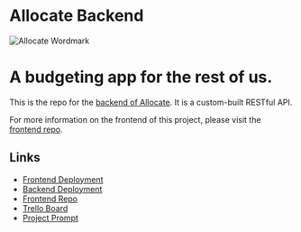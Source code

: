 # Allocate Backend

![Allocate Wordmark](https://user-images.githubusercontent.com/794551/180706168-e49e4ea0-dfb0-46ce-a535-d15175740bfb.png)

# A budgeting app for the rest of us.

This is the repo for the [backend of Allocate](https://allocate-backend.herokuapp.com/). It is a custom-built RESTful API.

For more information on the frontend of this project, please visit the [frontend repo](https://github.com/Scheiber/allocate).

## Links

- [Frontend Deployment](https://allocate.netlify.app/)
- [Backend Deployment](https://allocate.fly.dev/)
- [Frontend Repo](https://github.com/Scheiber/allocate)
- [Trello Board](https://trello.com/b/WoO8fMbp/allocate)
- [Project Prompt](https://github.com/joinpursuit/budgeting-app-project-prompt)
